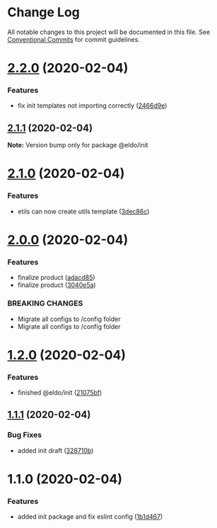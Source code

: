 # Change Log

All notable changes to this project will be documented in this file.
See [Conventional Commits](https://conventionalcommits.org) for commit guidelines.

# [2.2.0](https://github.com/Lilmortal/eldo/compare/@eldo/init@2.1.1...@eldo/init@2.2.0) (2020-02-04)


### Features

* fix init templates not importing correctly ([2466d9e](https://github.com/Lilmortal/eldo/commit/2466d9ec231b1543430eaa2a068ee4b49754dc46))





## [2.1.1](https://github.com/Lilmortal/eldo/compare/@eldo/init@2.1.0...@eldo/init@2.1.1) (2020-02-04)

**Note:** Version bump only for package @eldo/init





# [2.1.0](https://github.com/Lilmortal/eldo/compare/@eldo/init@2.0.0...@eldo/init@2.1.0) (2020-02-04)


### Features

* etils can now create utils template ([3dec86c](https://github.com/Lilmortal/eldo/commit/3dec86cc2992b5a3735170a3a957cd4cd503bae5))





# [2.0.0](https://github.com/Lilmortal/eldo/compare/@eldo/init@1.2.0...@eldo/init@2.0.0) (2020-02-04)


### Features

* finalize product ([adacd85](https://github.com/Lilmortal/eldo/commit/adacd857ef64ad3ecf39578e5008b507a331f703))
* finalize product ([3040e5a](https://github.com/Lilmortal/eldo/commit/3040e5a35a665859f0b74870a6c7544db64ed399))


### BREAKING CHANGES

* Migrate all configs to /config folder
* Migrate all configs to /config folder





# [1.2.0](https://github.com/Lilmortal/eldo/compare/@eldo/init@1.1.1...@eldo/init@1.2.0) (2020-02-04)


### Features

* finished @eldo/init ([21075bf](https://github.com/Lilmortal/eldo/commit/21075bfa275a171203904ec451907985a31e2b63))





## [1.1.1](https://github.com/Lilmortal/eldo/compare/@eldo/init@1.1.0...@eldo/init@1.1.1) (2020-02-04)


### Bug Fixes

* added init draft ([328710b](https://github.com/Lilmortal/eldo/commit/328710bd7abed26e5ecf3e278e3e19a19e487ace))





# 1.1.0 (2020-02-04)


### Features

* added init package and fix eslint config ([1b1d467](https://github.com/Lilmortal/eldo/commit/1b1d467009a921d89b7a27bd4545080eec954938))
